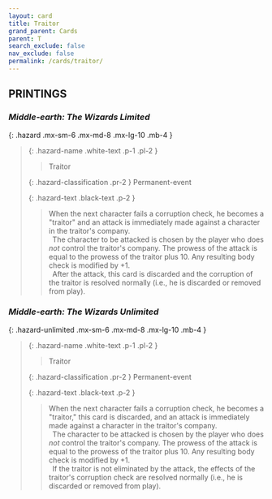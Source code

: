 ```yaml
---
layout: card
title: Traitor
grand_parent: Cards
parent: T
search_exclude: false
nav_exclude: false
permalink: /cards/traitor/
---
```


## PRINTINGS


### _Middle-earth: The Wizards Limited_

{: .hazard .mx-sm-6 .mx-md-8 .mx-lg-10 .mb-4 }
> {: .hazard-name .white-text .p-1 .pl-2 }
> > <div class="hazard-mp"></div>
> > <div class="card-name">Traitor</div>
>
> {: .hazard-classification .pr-2 }
> Permanent-event
>
> {: .hazard-text .black-text .p-2 }
> > When the next character fails a corruption check, he becomes a "traitor" and an attack is immediately made against a character in the traitor's company. <br>&ensp;The character to be attacked is chosen by the player who does _not_ control the traitor's company. The prowess of the attack is equal to the prowess of the traitor plus 10. Any resulting body check is modified by +1. <br>&ensp;After the attack, this card is discarded and the corruption of the traitor is resolved normally (i.e., he is discarded or removed from play).
>

### _Middle-earth: The Wizards Unlimited_

{: .hazard-unlimited .mx-sm-6 .mx-md-8 .mx-lg-10 .mb-4 }
> {: .hazard-name .white-text .p-1 .pl-2 }
> > <div class="hazard-mp"></div>
> > <div class="card-name">Traitor</div>
>
> {: .hazard-classification .pr-2 }
> Permanent-event
>
> {: .hazard-text .black-text .p-2 }
> > When the next character fails a corruption check, he becomes a "traitor," this card is discarded, and an attack is immediately made against a character in the traitor's company. <br>&ensp;The character to be attacked is chosen by the player who does _not_ control the traitor's company. The prowess of the attack is equal to the prowess of the traitor plus 10. Any resulting body check is modified by +1. <br>&ensp;If the traitor is not eliminated by the attack, the effects of the traitor's corruption check are resolved normally (i.e., he is discarded or removed from play).
>
